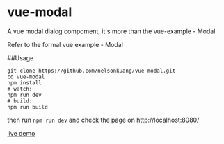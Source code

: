 # vue-modal
A vue modal dialog compoment, it's more than the vue-example - Modal.   

Refer to the formal vue example - Modal   

##Usage
```
git clone https://github.com/nelsonkuang/vue-modal.git
cd vue-modal
npm install
# watch:
npm run dev
# build:
npm run build
```

then run `npm run dev` and check the page on http://localhost:8080/ 


[live demo](https://jsfiddle.net/nelsonkuang/36f5b9mo/1/)
